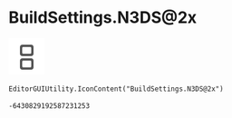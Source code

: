 # BuildSettings.N3DS@2x
![](/img/BuildSettings.N3DS@2x.png)

``` CSharp
EditorGUIUtility.IconContent("BuildSettings.N3DS@2x")
```
```
-6430829192587231253
```
